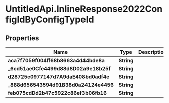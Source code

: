 # UntitledApi.InlineResponse2022ConfigIdByConfigTypeId

## Properties

Name | Type | Description | Notes
------------ | ------------- | ------------- | -------------
**aca7f7059f004ff68b8663a4d44bde8a** | **String** |  | [optional] 
**_6cd51ae0Cfe4499d88d8D02a9e18b25f** | **String** |  | [optional] 
**d28725c0977147d7A9daE408bd0adf4e** | **String** |  | [optional] 
**_888d656543594d91B38d0a24124e4456** | **String** |  | [optional] 
**feb075cdDd2b47c5922c86ef3b06fb16** | **String** |  | [optional] 


